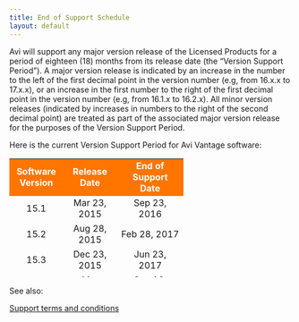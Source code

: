 ```yaml
---
title: End of Support Schedule
layout: default
---
```

Avi will support any major version release of the Licensed Products for a period of eighteen (18) months from its release date (the “Version Support Period”). A major version release is indicated by an increase in the number to the left of the first decimal point in the version number (e.g, from 16.x.x to 17.x.x), or an increase in the first number to the right of the first decimal point in the version number (e.g, from 16.1.x to 16.2.x). All minor version releases (indicated by increases in numbers to the right of the second decimal point) are treated as part of the associated major version release for the purposes of the Version Support Period.

Here is the current Version Support Period for Avi Vantage software:
<table class="table table-hover" style="height: 212px;"> 
 <tbody> 
  <tr> 
   <td style="text-align: center;" bgcolor="ff7500" width="80"><strong><span style="color: white;">Software Version</span></strong></td> 
   <td style="text-align: center;" bgcolor="ff7500" width="80"><strong><span style="color: white;">Release Date</span></strong></td> 
   <td style="text-align: center;" bgcolor="ff7500" width="80"><strong><span style="color: white;">End of Support Date</span></strong></td> 
  </tr> 
  <tr> 
   <td style="text-align: center;">15.1</td> 
   <td style="text-align: center;">Mar 23, 2015</td> 
   <td style="text-align: center;">Sep 23, 2016</td> 
  </tr> 
  <tr> 
   <td style="text-align: center;">15.2</td> 
   <td style="text-align: center;">Aug 28, 2015</td> 
   <td style="text-align: center;">Feb&nbsp;28,&nbsp;2017</td> 
  </tr> 
  <tr> 
   <td style="text-align: center;">15.3</td> 
   <td style="text-align: center;">Dec&nbsp;23, 2015</td> 
   <td style="text-align: center;">Jun 23, 2017</td> 
  </tr> 
  <tr> 
   <td style="text-align: center;">16.1</td> 
   <td style="text-align: center;">Mar 13,&nbsp;2016</td> 
   <td style="text-align: center;">Sep 13, 2017</td> 
  </tr> 
  <tr> 
   <td style="text-align: center;">16.2</td> 
   <td style="text-align: center;">Jul 19,&nbsp;2016</td> 
   <td style="text-align: center;">Jan 19, 2018</td> 
  </tr> 
 </tbody> 
</table>

See also:

<a href="/support-terms-and-conditions/">Support terms and conditions</a>